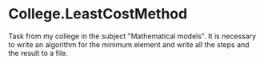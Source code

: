 # College.LeastCostMethod
Task from my college in the subject "Mathematical models". It is necessary to write an algorithm for the minimum element and write all the steps and the result to a file.
